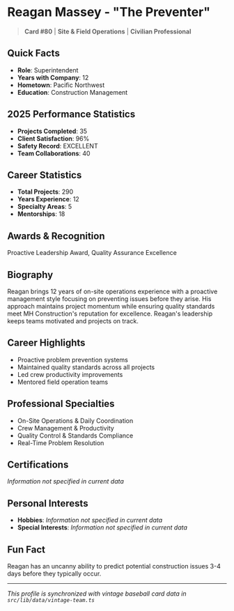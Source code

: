 # Reagan Massey - "The Preventer"

> **Card #80** | **Site & Field Operations** | **Civilian Professional**

## Quick Facts

- **Role**: Superintendent
- **Years with Company**: 12
- **Hometown**: Pacific Northwest
- **Education**: Construction Management

## 2025 Performance Statistics

- **Projects Completed**: 35
- **Client Satisfaction**: 96%
- **Safety Record**: EXCELLENT
- **Team Collaborations**: 40

## Career Statistics

- **Total Projects**: 290
- **Years Experience**: 12
- **Specialty Areas**: 5
- **Mentorships**: 18

## Awards & Recognition

Proactive Leadership Award, Quality Assurance Excellence

## Biography

Reagan brings 12 years of on-site operations experience with a proactive management style focusing on preventing issues before they arise. His approach maintains project momentum while ensuring quality standards meet MH Construction's reputation for excellence. Reagan's leadership keeps teams motivated and projects on track.

## Career Highlights

- Proactive problem prevention systems
- Maintained quality standards across all projects
- Led crew productivity improvements
- Mentored field operation teams

## Professional Specialties

- On-Site Operations & Daily Coordination
- Crew Management & Productivity
- Quality Control & Standards Compliance
- Real-Time Problem Resolution

## Certifications

*Information not specified in current data*

## Personal Interests

- **Hobbies**: *Information not specified in current data*
- **Special Interests**: *Information not specified in current data*

## Fun Fact

Reagan has an uncanny ability to predict potential construction issues 3-4 days before they typically occur.

---

*This profile is synchronized with vintage baseball card data in `src/lib/data/vintage-team.ts`*
